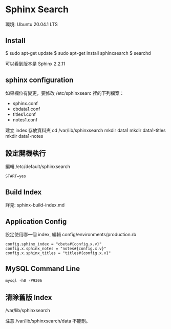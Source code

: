 # Sphinx Search

環境: Ubuntu 20.04.1 LTS

## Install

$ sudo apt-get update
$ sudo apt-get install sphinxsearch
$ searchd

可以看到版本是 Sphinx 2.2.11

## sphinx configuration

如果欄位有變更，要修改 /etc/sphinxsearc 裡的下列檔案：

* sphinx.conf
* cbdata1.conf
* titles1.conf
* notes1.conf

建立 index 存放資料夾
    cd /var/lib/sphinxsearch
    mkdir data1
    mkdir data1-titles
    mkdir data1-notes

## 設定開機執行

編輯 /etc/default/sphinxsearch

    START=yes

## Build Index

詳見: sphinx-build-index.md

## Application Config

設定使用哪一個 index, 編輯 config/environments/production.rb

    config.sphinx_index = "cbeta#{config.x.v}"
    config.x.sphinx_notes = "notes#{config.x.v}"
    config.x.sphinx_titles = "titles#{config.x.v}"

## MySQL Command Line

    mysql -h0 -P9306

## 清除舊版 Index

/var/lib/sphinxsearch

注意 /var/lib/sphinxsearch/data 不能刪。
